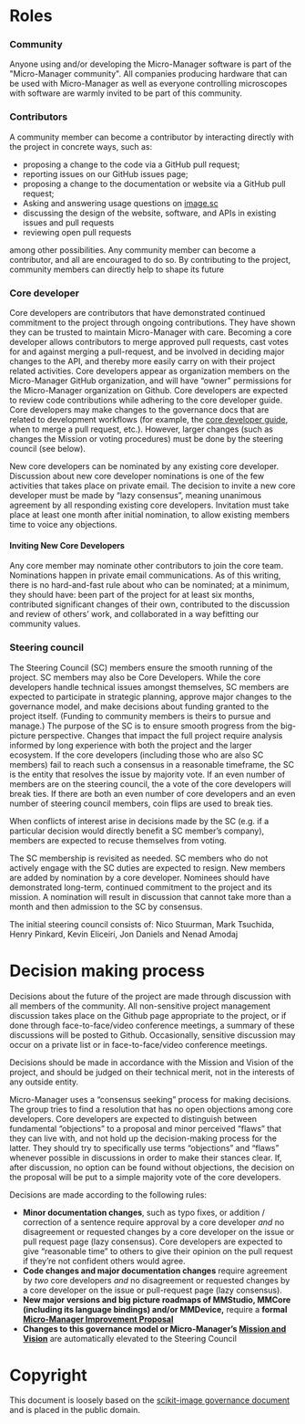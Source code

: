 
# **Roles**


### **Community**

Anyone using and/or developing the Micro-Manager software is part of the "Micro-Manager community".  All companies producing hardware that can be used with Micro-Manager as well as everyone controlling microscopes with software are warmly invited to be part of this community. 


### **Contributors**

A community member can become a contributor by interacting directly with the project in concrete ways, such as:



* proposing a change to the code via a GitHub pull request;
* reporting issues on our GitHub issues page;
* proposing a change to the documentation or website via a GitHub pull request;
* Asking and answering usage questions on [image.sc](https://forum.image.sc/tag/micro-manager)
* discussing the design of the website, software, and APIs in existing issues and pull requests
* reviewing open pull requests

among other possibilities. Any community member can become a contributor, and all are encouraged to do so. By contributing to the project, community members can directly help to shape its future


### **Core developer**

Core developers are contributors that have demonstrated continued commitment to the project through ongoing contributions. They have shown they can be trusted to maintain Micro-Manager with care. Becoming a core developer allows contributors to merge approved pull requests, cast votes for and against merging a pull-request, and be involved in deciding major changes to the API, and thereby more easily carry on with their project related activities. Core developers appear as organization members on the Micro-Manager GitHub organization, and will have “owner” permissions for the Micro-Manager organization on Github. Core developers are expected to review code contributions while adhering to the core developer guide. Core developers may make changes to the governance docs that are related to development workflows (for example, the [core developer guide](https://github.com/micro-manager/micro-manager/blob/main/governance/Core%20Developer%20Guide.md), when to merge a pull request, etc.). However, larger changes (such as changes the Mission or voting procedures) must be done by the steering council (see below).

New core developers can be nominated by any existing core developer. Discussion about new core developer nominations is one of the few activities that takes place on private email. The decision to invite a new core developer must be made by “lazy consensus”, meaning unanimous agreement by all responding existing core developers. Invitation must take place at least one month after initial nomination, to allow existing members time to voice any objections.[ \
](http://micro-manager.org)

#### Inviting New Core Developers

Any core member may nominate other contributors to join the core team. Nominations happen in private email communications. As of this writing, there is no hard-and-fast rule about who can be nominated; at a minimum, they should have: been part of the project for at least six months, contributed significant changes of their own, contributed to the discussion and review of others’ work, and collaborated in a way befitting our community values.


### **Steering council**

The Steering Council (SC) members ensure the smooth running of the project. SC members may also be Core Developers. While the core developers handle technical issues amongst themselves, SC members are expected to participate in strategic planning, approve major changes to the governance model, and make decisions about funding granted to the project itself. (Funding to community members is theirs to pursue and manage.) The purpose of the SC is to ensure smooth progress from the big-picture perspective. Changes that impact the full project require analysis informed by long experience with both the project and the larger ecosystem. If the core developers (including those who are also SC members) fail to reach such a consensus in a reasonable timeframe, the SC is the entity that resolves the issue by majority vote. If an even number of members are on the steering council, the a vote of the core developers will break ties. If there are both an even number of core developers and an even number of steering council members, coin flips are used to break ties.

When conflicts of interest arise in decisions made by the SC (e.g. if a particular decision would directly benefit a SC member’s company), members are expected to recuse themselves from voting.

The SC membership is revisited as needed. SC members who do not actively engage with the SC duties are expected to resign. New members are added by nomination by a core developer. Nominees should have demonstrated long-term, continued commitment to the project and its mission. A nomination will result in discussion that cannot take more than a month and then admission to the SC by consensus.

The initial steering council consists of: Nico Stuurman, Mark Tsuchida, Henry Pinkard, Kevin Eliceiri, Jon Daniels and Nenad Amodaj


# **Decision making process**

Decisions about the future of the project are made through discussion with all members of the community. All non-sensitive project management discussion takes place on the Github page appropriate to the project, or if done through face-to-face/video conference meetings, a summary of these discussions will be posted to Github. Occasionally, sensitive discussion may occur on a private list or in face-to-face/video conference meetings.

Decisions should be made in accordance with the Mission and Vision of the project, and should be judged on their technical merit, not in the interests of any outside entity.

Micro-Manager uses a “consensus seeking” process for making decisions. The group tries to find a resolution that has no open objections among core developers. Core developers are expected to distinguish between fundamental “objections” to a proposal and minor perceived “flaws” that they can live with, and not hold up the decision-making process for the latter. They should try to specifically use terms “objections” and “flaws” whenever possible in discussions in order to make their stances clear. If, after discussion, no option can be found without objections, the decision on the proposal will be put to a simple majority vote of the core developers. 

Decisions are made according to the following rules:


* **Minor documentation changes**, such as typo fixes, or addition / correction of a sentence require approval by a core developer _and_ no disagreement or requested changes by a core developer on the issue or pull request page (lazy consensus). Core developers are expected to give “reasonable time” to others to give their opinion on the pull request if they’re not confident others would agree.
* **Code changes and major documentation changes** require agreement by _two_ core developers _and_ no disagreement or requested changes by a core developer on the issue or pull-request page (lazy consensus).
* **New major versions and big picture roadmaps of MMStudio, MMCore (including its language bindings) and/or MMDevice,** require a **formal** [**Micro-Manager Improvement Proposal**](https://github.com/micro-manager/micro-manager/blob/main/governance/Micro-Manager%20Improvement%20Proposals.md)
* **Changes to this governance model or Micro-Manager’s [Mission and Vision](https://github.com/micro-manager/micro-manager/blob/main/governance/Micro-Manager%20Improvement%20Proposal%20Template.md)** are automatically elevated to the Steering Council



# Copyright

This document is loosely based on the [scikit-image governance document](https://scikit-image.org/docs/stable/skips/1-governance.html) and is placed in the public domain.
